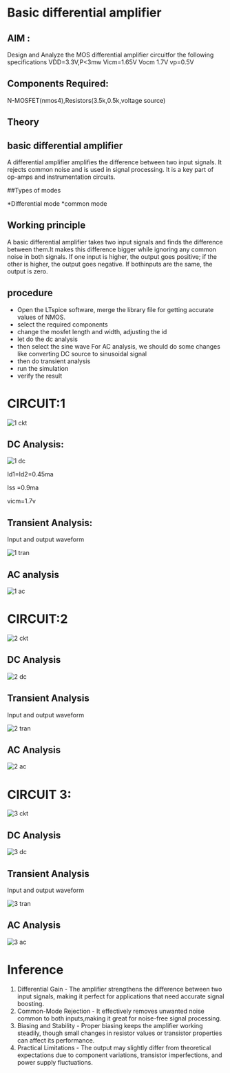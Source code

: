 # Basic differential amplifier

## AIM :

Design and Analyze the MOS differential amplifier circuitfor the following specifications
VDD=3.3V,P<3mw Vicm=1.65V Vocm 1.7V vp=0.5V



##  Components Required:

N-MOSFET(nmos4),Resistors(3.5k,0.5k,voltage source)

## Theory

## basic differential amplifier

A differential amplifier amplifies the difference between two input signals. It rejects common noise and is used in signal processing. It is a key part of op-amps and instrumentation
circuits.

##Types of modes

*Differential mode
*common mode

## Working principle

A basic differential amplifier takes two input signals and finds the difference between them.It makes this difference bigger while ignoring any common noise in both signals. If one input is higher, the output goes positive; if the other is higher, the output goes negative. If bothinputs are the same, the output is zero.

## procedure

* Open the LTspice software, merge the library file for getting accurate values of NMOS.
* select the required components
* change the mosfet length and width, adjusting the id
* let do the dc analysis
* then select the sine wave For AC analysis, we should do some changes like converting DC source to sinusoidal signal
* then do transient analysis
* run the simulation
* verify the result

# CIRCUIT:1
![1 ckt](https://github.com/user-attachments/assets/a5c02d0c-7316-4828-8b79-21dbc66e33ad)


## DC Analysis:
![1 dc](https://github.com/user-attachments/assets/81f1a6bc-ce27-4cad-91fc-81eb46208ea6)

Id1=Id2=0.45ma 

Iss =0.9ma 

vicm=1.7v 

## Transient Analysis:

Input and output waveform

![1 tran](https://github.com/user-attachments/assets/d22409f5-3033-47df-8aef-822ff2992bc0)

## AC analysis
![1 ac](https://github.com/user-attachments/assets/5a36bad2-bfc8-4fa3-9aa4-716cafd0e626)

# CIRCUIT:2 
![2 ckt](https://github.com/user-attachments/assets/83de9dca-81f0-467e-8140-c2508f971968)

## DC Analysis
![2 dc](https://github.com/user-attachments/assets/84f95b69-c839-404a-b2b1-7893370bdaa0)

## Transient Analysis

Input and output waveform

![2 tran](https://github.com/user-attachments/assets/5739e54f-a00d-42e1-9954-dbeea4d5c244)

## AC Analysis
![2 ac](https://github.com/user-attachments/assets/8cd33435-3ba3-4834-a6ad-b5273a295c12)


# CIRCUIT 3:
![3 ckt](https://github.com/user-attachments/assets/0fbaa5db-a0c3-4c05-97d5-de06cee1df9d)


## DC Analysis
![3 dc](https://github.com/user-attachments/assets/ebd12f4f-8907-4cd3-a58b-3ccc23dc0823)

## Transient Analysis

Input and output waveform

![3 tran](https://github.com/user-attachments/assets/4615ba24-23eb-4a4a-b3a5-87e3bd53f047)

## AC Analysis
![3 ac](https://github.com/user-attachments/assets/c3186c74-8eaa-4d4e-a91f-c4448cbf6fde)

# Inference

1. Differential Gain - The amplifier strengthens the difference between two input signals, making it perfect for applications that need accurate signal boosting.
2. Common-Mode Rejection - It effectively removes unwanted noise common to both inputs,making it great for noise-free signal processing.
3. Biasing and Stability - Proper biasing keeps the amplifier working steadily, though small changes in resistor values or transistor properties can affect its performance.
4. Practical Limitations - The output may slightly differ from theoretical expectations due to component variations, transistor imperfections, and power supply fluctuations.

